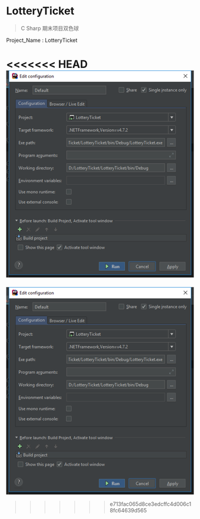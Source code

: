 # LotteryTicket
> C Sharp 期末项目双色球    

  



Project_Name : LotteryTicket

<<<<<<< HEAD
![1528381992179](images/1528381992179.png)
=======
![1528381992179](.\images\1528381992179.png)
>>>>>>> e713fac065d8ce3edcffc4d006c18fc64639d565
